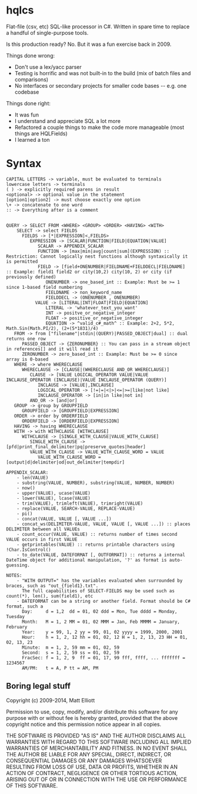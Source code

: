 hqlcs
=====

Flat-file (csv, etc) SQL-like processor in C#.
Written in spare time to replace a handful of single-purpose tools.

Is this production ready? No. But it was a fun exercise back in 2009.

Things done wrong:
- Don't use a lex/yacc parser
- Testing is horrific and was not built-in to the build (mix of batch files and comparisons)
- No interfaces or secondary projects for smaller code bases -- e.g. one codebase

Things done right:
- It was fun
- I understand and appreciate SQL a lot more
- Refactored a couple things to make the code more manageable (most things are HQLFields)
- I learned a ton

Syntax
=====
```code
CAPITAL LETTERS -> variable, must be evaluated to terminals
lowercase letters -> terminals
( ) -> explicitly required parens in result
<optional> -> optional value in the statement
[option1|option2] -> must choose exactly one option
\+ -> concatenate to one word
:: -> Everything after is a comment


QUERY -> SELECT FROM <WHERE> <GROUP> <ORDER> <HAVING> <WITH>
    SELECT -> select FIELDS
      FIELDS -> [*|EXPRESSION]<,FIELDS>
         EXPRESSION -> [SCALAR|FUNCTION|FIELD|EQUATION|VALUE]
            SCALAR -> APPENDIX_SCALAR
            FUNCTION -> [max|min|avg|count|sum](EXPRESSION) :: Restriction: Cannot logically nest functions although syntaxically it is permitted
            FIELD -> [field+ONENUMBER|FIELDNAME+FIELDDECL|FIELDNAME] :: Example: field1 field2 or city(10,2) city(10, 2) or city (if previously defined)
               ONENUMBER -> one_based_int :: Example: Must be >= 1 since 1-based field numbering
               FIELDNAME -> non_keyword_name
               FIELDDECL -> (ONENUMBER , ONENUMBER)
           VALUE -> [LITERAL|INT|FLOAT|FIELD|EQUATION]
               LITERAL -> 'whatever_text_you_want'
               INT -> positve_or_negative_integer
               FLOAT -> positive_or_negative_integer
               EQUATION -> ^valid_c#_math^ :: Example: 2+2, 5*2, Math.Sin(Math.PI/2), (2+(5*1831)/4)
   FROM -> from ["filename"|stdin|(QUERY)|PASSED_OBJECT|dual] :: dual returns one row
      PASSED_OBJECT -> {ZERONUMBER} :: You can pass in a stream object in references[] and it will read it
      ZERONUMBER -> zero_based_int :: Example: Must be >= 0 since array is 0-based
   WHERE -> where WHERECLAUSE
      WHERECLAUSE -> [CLAUSE|(WHERECLAUSE AND_OR WHERECLAUSE)]
         CLAUSE -> [VALUE LOGICAL_OPERATOR VALUE|VALUE INCLAUSE_OPERATOR (INCLAUSE)|VALUE INCLAUSE_OPERATOR (QUERY)]
            INCLAUSE -> [VALUE|,INCLAUSE]
            LOGICAL_OPERATOR -> [!=|=|<|>|<=|>=|like|not like]
            INCLAUSE_OPERATOR -> [in|in like|not in]
         AND_OR -> [and|or]
   GROUP -> group by GROUPFIELD
      GROUPFIELD -> [GROUPFIELD|EXPRESSION]
   ORDER -> order by ORDERFIELD
      ORDERFIELD -> [ORDERFIELD|EXPRESSION]
   HAVING -> having WHERECLAUSE
   WITH -> with WITHCLAUSE [WITHCLAUSE]
      WITHCLAUSE -> [SINGLE_WITH_CLAUSE|VALUE_WITH_CLAUSE]
         SINGLE_WITH_CLAUSE -> [pfd|print_final_delimiter|pq|preserve_quotes|header]
         VALUE_WITH_CLAUSE -> VALUE_WITH_CLAUSE_WORD = VALUE
            VALUE_WITH_CLAUSE_WORD = [output|d|delimiter|od|out_delimiter|tempdir]

APPENDIX_SCALAR:
    - len(VALUE)
    - substring(VALUE, NUMBER), substring(VALUE, NUMBER, NUMBER)
    - now()
    - upper(VALUE), ucase(VALUE)
    - lower(VALUE), lcase(VALUE)
    - trim(VALUE), trimleft(VALUE), trimright(VALUE)
    - replace(VALUE, SEARCH-VALUE, REPLACE-VALUE)
    - pi()
    - concat(VALUE, VALUE [, VALUE ...])
    - concat_ws(DELIMITER-VALUE, VALUE, VALUE [, VALUE ...]) :: places DELIMITER between all VALUEs
    - count_occur(VALUE, VALUE) :: returns number of times second VALUE occurs in first VALUE
    - getprintables(VALUE) :: returns printable characters using !Char.IsControl()
    - to_date(VALUE, DATEFORMAT [, OUTFORMAT]) :: returns a internal DateTime object for additional manipulation, '?' as format is auto-guessing.

NOTES:
    - "WITH OUTPUT=" has the variables evaluated when surrounded by braces, such as "out_{field1}.txt".
      The full capabilities of SELECT-FIELDS may be used such as count(*), len(), sum(field1), etc
    - DATEFORMAT can be a string or another field. Format should be C# format, such a
      Day:     d = 1,2  dd = 01, 02 ddd = Mon, Tue dddd = Monday, Tuesday
      Month:   M = 1, 2 MM = 01, 02 MMM = Jan, Feb MMMM = January, February
      Year:    y = 99, 1, 2 yy = 99, 01, 02 yyyy = 1999, 2000, 2001
      Hour:    h = 1, 2, 12 hh = 01, 02, 12 H = 1, 2, 13, 23 HH = 01, 02, 13, 23
      Minute:  m = 1, 2, 59 mm = 01, 02, 59
      Second:  s = 1, 2, 59 ss = 01, 02, 59
      FracSec: f = 1, 2, 9  ff = 01, 17, 99 fff, ffff, ... fffffff = 1234567
      AM/PM:   t = A, P tt = AM, PM
```
Boring legal stuff
------------------

Copyright (c) 2009-2014, Matt Elliott

Permission to use, copy, modify, and/or distribute this software for any
purpose with or without fee is hereby granted, provided that the above
copyright notice and this permission notice appear in all copies.

THE SOFTWARE IS PROVIDED "AS IS" AND THE AUTHOR DISCLAIMS ALL WARRANTIES
WITH REGARD TO THIS SOFTWARE INCLUDING ALL IMPLIED WARRANTIES OF
MERCHANTABILITY AND FITNESS. IN NO EVENT SHALL THE AUTHOR BE LIABLE FOR
ANY SPECIAL, DIRECT, INDIRECT, OR CONSEQUENTIAL DAMAGES OR ANY DAMAGES
WHATSOEVER RESULTING FROM LOSS OF USE, DATA OR PROFITS, WHETHER IN AN
ACTION OF CONTRACT, NEGLIGENCE OR OTHER TORTIOUS ACTION, ARISING OUT OF
OR IN CONNECTION WITH THE USE OR PERFORMANCE OF THIS SOFTWARE.
